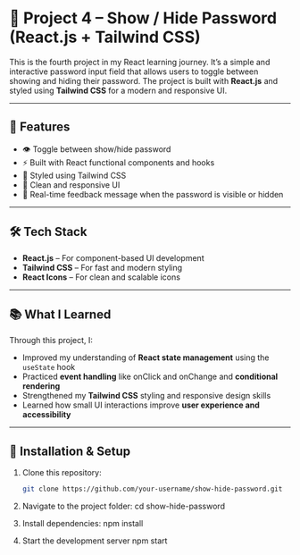 # 🧩 Project 4 – Show / Hide Password (React.js + Tailwind CSS)

This is the fourth project in my React learning journey. It’s a simple and interactive password input field that allows users to toggle between showing and hiding their password. The project is built with **React.js** and styled using **Tailwind CSS** for a modern and responsive UI.

---

## 🚀 Features

- 👁️ Toggle between show/hide password  
- ⚡ Built with React functional components and hooks  
- 🎨 Styled using Tailwind CSS  
- 🧠 Clean and responsive UI  
- 💬 Real-time feedback message when the password is visible or hidden  

---

## 🛠️ Tech Stack

- **React.js** – For component-based UI development  
- **Tailwind CSS** – For fast and modern styling  
- **React Icons** – For clean and scalable icons  

---

## 📚 What I Learned

Through this project, I:
- Improved my understanding of **React state management** using the `useState` hook  
- Practiced **event handling** like onClick and onChange and **conditional rendering**  
- Strengthened my **Tailwind CSS** styling and responsive design skills  
- Learned how small UI interactions improve **user experience and accessibility**  

---

## 🧰 Installation & Setup

1. Clone this repository:
   ```bash
   git clone https://github.com/your-username/show-hide-password.git


2. Navigate to the project folder:
   cd show-hide-password

3. Install dependencies:
   npm install

4. Start the development server
   npm start

